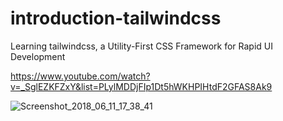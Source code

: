 # introduction-tailwindcss

Learning tailwindcss, a Utility-First CSS Framework for Rapid UI Development

https://www.youtube.com/watch?v=_SglEZKFZxY&list=PLylMDDjFIp1Dt5hWKHPIHtdF2GFAS8Ak9

<img src="https://preview.ibb.co/bP6PYT/Screenshot_2018_06_11_17_38_41.png" alt="Screenshot_2018_06_11_17_38_41">
